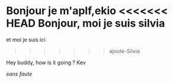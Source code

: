Bonjour je m'aplf,ekio 
<<<<<<< HEAD
Bonjour, moi je suis silvia
=======

et moi je suis ici
>>>>>>> ajoute-Silvia

Hey buddy, how is it going ? Kev

*sans faute*

